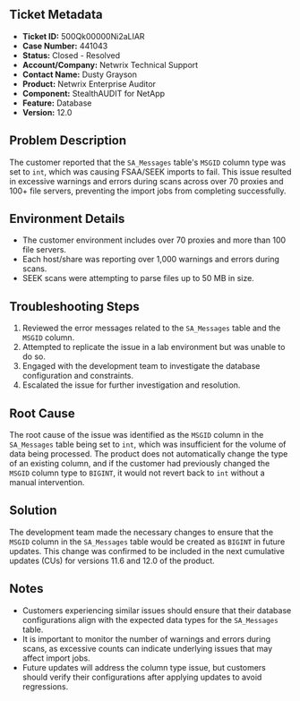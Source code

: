 ## Ticket Metadata
- **Ticket ID:** 500Qk00000Ni2aLIAR
- **Case Number:** 441043
- **Status:** Closed - Resolved
- **Account/Company:** Netwrix Technical Support
- **Contact Name:** Dusty Grayson
- **Product:** Netwrix Enterprise Auditor
- **Component:** StealthAUDIT for NetApp
- **Feature:** Database
- **Version:** 12.0

## Problem Description
The customer reported that the `SA_Messages` table's `MSGID` column type was set to `int`, which was causing FSAA/SEEK imports to fail. This issue resulted in excessive warnings and errors during scans across over 70 proxies and 100+ file servers, preventing the import jobs from completing successfully.

## Environment Details
- The customer environment includes over 70 proxies and more than 100 file servers.
- Each host/share was reporting over 1,000 warnings and errors during scans.
- SEEK scans were attempting to parse files up to 50 MB in size.

## Troubleshooting Steps
1. Reviewed the error messages related to the `SA_Messages` table and the `MSGID` column.
2. Attempted to replicate the issue in a lab environment but was unable to do so.
3. Engaged with the development team to investigate the database configuration and constraints.
4. Escalated the issue for further investigation and resolution.

## Root Cause
The root cause of the issue was identified as the `MSGID` column in the `SA_Messages` table being set to `int`, which was insufficient for the volume of data being processed. The product does not automatically change the type of an existing column, and if the customer had previously changed the `MSGID` column type to `BIGINT`, it would not revert back to `int` without a manual intervention.

## Solution
The development team made the necessary changes to ensure that the `MSGID` column in the `SA_Messages` table would be created as `BIGINT` in future updates. This change was confirmed to be included in the next cumulative updates (CUs) for versions 11.6 and 12.0 of the product.

## Notes
- Customers experiencing similar issues should ensure that their database configurations align with the expected data types for the `SA_Messages` table.
- It is important to monitor the number of warnings and errors during scans, as excessive counts can indicate underlying issues that may affect import jobs.
- Future updates will address the column type issue, but customers should verify their configurations after applying updates to avoid regressions.